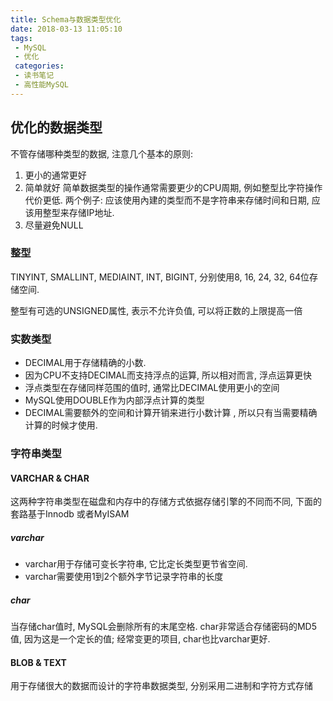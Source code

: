 ```yaml
---
title: Schema与数据类型优化
date: 2018-03-13 11:05:10
tags:
 - MySQL
 - 优化
 categories:
 - 读书笔记
 - 高性能MySQL
---
```


## 优化的数据类型
不管存储哪种类型的数据, 注意几个基本的原则:
1. 更小的通常更好
2. 简单就好
   简单数据类型的操作通常需要更少的CPU周期, 例如整型比字符操作代价更低. 两个例子: 应该使用內建的类型而不是字符串来存储时间和日期, 应该用整型来存储IP地址.
3. 尽量避免NULL

### 整型
TINYINT, SMALLINT, MEDIAINT, INT, BIGINT, 分别使用8, 16, 24, 32, 64位存储空间.

整型有可选的UNSIGNED属性, 表示不允许负值, 可以将正数的上限提高一倍

### 实数类型
- DECIMAL用于存储精确的小数.
- 因为CPU不支持DECIMAL而支持浮点的运算, 所以相对而言, 浮点运算更快
- 浮点类型在存储同样范围的值时, 通常比DECIMAL使用更小的空间
- MySQL使用DOUBLE作为内部浮点计算的类型
- DECIMAL需要额外的空间和计算开销来进行小数计算 , 所以只有当需要精确计算的时候才使用.

### 字符串类型
#### VARCHAR & CHAR
这两种字符串类型在磁盘和内存中的存储方式依据存储引擎的不同而不同, 下面的套路基于Innodb 或者MyISAM

##### varchar
- varchar用于存储可变长字符串, 它比定长类型更节省空间.
- varchar需要使用1到2个额外字节记录字符串的长度

##### char
当存储char值时, MySQL会删除所有的末尾空格. char非常适合存储密码的MD5值, 因为这是一个定长的值; 经常变更的项目, char也比varchar更好.

#### BLOB & TEXT
用于存储很大的数据而设计的字符串数据类型, 分别采用二进制和字符方式存储
